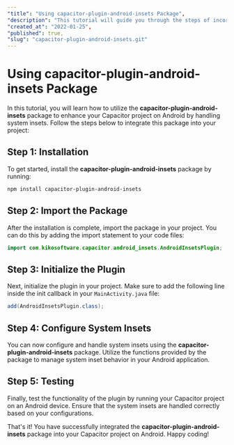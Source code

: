 ```yaml
---
"title": "Using capacitor-plugin-android-insets Package",
"description": "This tutorial will guide you through the steps of incorporating the capacitor-plugin-android-insets package into your Capacitor project on Android.",
"created_at": "2022-01-25",
"published": true,
"slug": "capacitor-plugin-android-insets.git"
---
```


# Using capacitor-plugin-android-insets Package

In this tutorial, you will learn how to utilize the **capacitor-plugin-android-insets** package to enhance your Capacitor project on Android by handling system insets. Follow the steps below to integrate this package into your project:

## Step 1: Installation

To get started, install the **capacitor-plugin-android-insets** package by running:

```bash
npm install capacitor-plugin-android-insets
```

## Step 2: Import the Package

After the installation is complete, import the package in your project. You can do this by adding the import statement to your code files:

```java
import com.kikosoftware.capacitor.android_insets.AndroidInsetsPlugin;
```

## Step 3: Initialize the Plugin

Next, initialize the plugin in your project. Make sure to add the following line inside the init callback in your `MainActivity.java` file:

```java
add(AndroidInsetsPlugin.class);
```

## Step 4: Configure System Insets

You can now configure and handle system insets using the **capacitor-plugin-android-insets** package. Utilize the functions provided by the package to manage system inset behavior in your Android application.

## Step 5: Testing

Finally, test the functionality of the plugin by running your Capacitor project on an Android device. Ensure that the system insets are handled correctly based on your configurations.

That's it! You have successfully integrated the **capacitor-plugin-android-insets** package into your Capacitor project on Android. Happy coding!